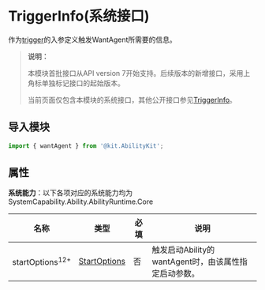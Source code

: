 # TriggerInfo(系统接口)

作为[trigger](js-apis-app-ability-wantAgent.md#wantagenttrigger)的入参定义触发WantAgent所需要的信息。

> **说明：**
> 
> 本模块首批接口从API version 7开始支持。后续版本的新增接口，采用上角标单独标记接口的起始版本。
>
> 当前页面仅包含本模块的系统接口，其他公开接口参见[TriggerInfo](js-apis-inner-wantAgent-triggerInfo.md)。

## 导入模块

```ts
import { wantAgent } from '@kit.AbilityKit';
```

## 属性

**系统能力**：以下各项对应的系统能力均为SystemCapability.Ability.AbilityRuntime.Core

| 名称       | 类型                 | 必填 | 说明        |
| ---------- | --- |-------------------- | ----------- |
| startOptions<sup>12+<sup>|[StartOptions](js-apis-app-ability-startOptions.md)         | 否  | 触发启动Ability的wantAgent时，由该属性指定启动参数。 |